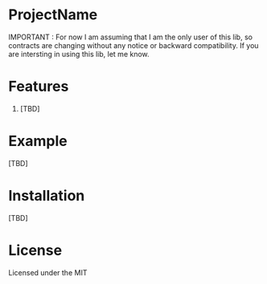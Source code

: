 ProjectName
=============

IMPORTANT : For now I am assuming that I am the only user of this lib, so contracts are changing without any notice or backward compatibility. If you are intersting in using this lib, let me know.

Features
========

1. [TBD]

Example
=======

[TBD]

Installation
============
	
[TBD]
	
License
=======

Licensed under the MIT